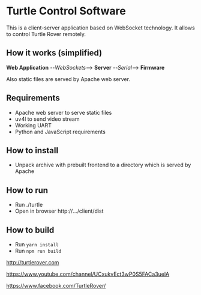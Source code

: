 # Turtle Control Software

This is a client-server application based on WebSocket technology. It allows to control Turtle Rover remotely.

## How it works (simplified)

**Web Application** --_WebSockets_--> **Server** --_Serial_--> **Firmware**

Also static files are served by Apache web server.

## Requirements
 * Apache web server to serve static files
 * uv4l to send video stream
 * Working UART
 * Python and JavaScript requirements

## How to install
 * Unpack archive with prebuilt frontend to a directory which is served by Apache

## How to run
 * Run ./turtle
 * Open in browser http://*.*.*.*/client/dist

## How to build
 * Run `yarn install`
 * Run `npm run build`
 
http://turtlerover.com

https://www.youtube.com/channel/UCxukvEct3wP0S5FACa3uelA

https://www.facebook.com/TurtleRover/
